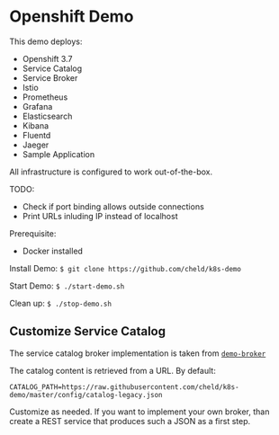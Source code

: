 # Openshift Demo

This demo deploys:
* Openshift 3.7
* Service Catalog
* Service Broker
* Istio
* Prometheus
* Grafana
* Elasticsearch
* Kibana
* Fluentd
* Jaeger
* Sample Application

All infrastructure is configured to work out-of-the-box.

TODO:
* Check if port binding allows outside connections
* Print URLs inluding IP instead of localhost

Prerequisite:
* Docker installed


Install Demo:
``
$ git clone https://github.com/cheld/k8s-demo
``


Start Demo:
``
$ ./start-demo.sh
``

Clean up:
``
$ ./stop-demo.sh
``

## Customize Service Catalog

The service catalog broker implementation is taken from [`demo-broker`](https://github.com/cheld/demo-broker)

The catalog content is retrieved from a URL. By default:

``
CATALOG_PATH=https://raw.githubusercontent.com/cheld/k8s-demo/master/config/catalog-legacy.json
``

Customize as needed. If you want to implement your own broker, than create a REST service that produces such a JSON as a first step.
